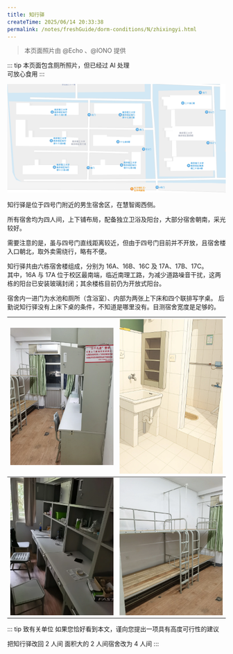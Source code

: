 ```yaml
---
title: 知行驿
createTime: 2025/06/14 20:33:38
permalink: /notes/freshGuide/dorm-conditions/N/zhixingyi.html
---
```

>本页面照片由 @Echo 、@IONO 提供

::: tip
本页面包含厕所照片，但已经过 AI 处理  
可放心食用
:::

![知行驿](../static/ZhiXingYi/1.png)

知行驿是位于四号门附近的男生宿舍区，在慧智阁西侧。

所有宿舍均为四人间，上下铺布局，配备独立卫浴及阳台，大部分宿舍朝南，采光较好。

需要注意的是，虽与四号门直线距离较近，但由于四号门目前并不开放，且宿舍楼入口朝北，取外卖需绕行，略有不便。

知行驿共由六栋宿舍楼组成，分别为 16A、16B、16C 及 17A、17B、17C。  
其中，16A 与 17A 位于校区最南端，临近南理工路，为减少道路噪音干扰，这两栋的阳台已安装玻璃封闭；其余楼栋目前仍为开放式阳台。

宿舍内一进门为水池和厕所（含浴室）、内部为两张上下床和四个联排写字桌。
后勤说知行驿没有上床下桌的条件，不知道是哪里没有。目测宿舍宽度是足够的。

| ![总图](../static/ZhiXingYi/overview.webp) | ![厕所](../static/ZhiXingYi/bathroom.webp) |
| :-: | :-: |
| ![写字桌](../static/ZhiXingYi/table.webp) | ![上床下铺](../static/ZhiXingYi/scxp.webp) |


::: tip 致有关单位
如果您恰好看到本文，谨向您提出一项具有高度可行性的建议

把知行驿改回 2 人间
面积大的 2 人间宿舍改为 4 人间
:::
